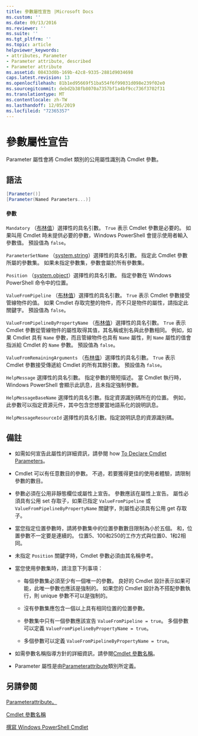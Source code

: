 ```yaml
---
title: 參數屬性宣告 |Microsoft Docs
ms.custom: ''
ms.date: 09/13/2016
ms.reviewer: ''
ms.suite: ''
ms.tgt_pltfrm: ''
ms.topic: article
helpviewer_keywords:
- attributes, Parameter
- Parameter attribute, described
- Parameter attribute
ms.assetid: 08433d0b-169b-42c8-9335-2881d9034698
caps.latest.revision: 13
ms.openlocfilehash: 81b1ed95669f51ba554f6f99031d098e239f02e0
ms.sourcegitcommit: debd2b38fb8070a7357bf1a4bf9cc736f3702f31
ms.translationtype: MT
ms.contentlocale: zh-TW
ms.lasthandoff: 12/05/2019
ms.locfileid: "72365357"
---
```

# <a name="parameter-attribute-declaration"></a>參數屬性宣告

Parameter 屬性會將 Cmdlet 類別的公用屬性識別為 Cmdlet 參數。

## <a name="syntax"></a>語法

```csharp
[Parameter()]
[Parameter(Named Parameters...)]
```

#### <a name="parameters"></a>參數

`Mandatory` （[布林值](/dotnet/api/System.Boolean)）選擇性的具名引數。 `True` 表示 Cmdlet 參數是必要的。 如果叫用 Cmdlet 時未提供必要的參數，Windows PowerShell 會提示使用者輸入參數值。 預設值為 `false`。

`ParameterSetName` （[system.string](/dotnet/api/System.String)）選擇性的具名引數。 指定此 Cmdlet 參數所屬的參數集。 如果未指定參數集，參數會屬於所有參數集。

`Position` （[system.object](/dotnet/api/System.Int32)）選擇性的具名引數。 指定參數在 Windows PowerShell 命令中的位置。

`ValueFromPipeline` （[布林值](/dotnet/api/System.Boolean)）選擇性的具名引數。 `True` 表示 Cmdlet 參數接受管線物件的值。 如果 Cmdlet 存取完整的物件，而不只是物件的屬性，請指定此關鍵字。 預設值為 `false`。

`ValueFromPipelineByPropertyName` （[布林值](/dotnet/api/System.Boolean)）選擇性的具名引數。 `True` 表示 Cmdlet 參數從管線物件的屬性取得其值，其名稱或別名與此參數相同。 例如，如果 Cmdlet 具有 `Name` 參數，而且管線物件也具有 `Name` 屬性，則 `Name` 屬性的值會指派給 Cmdlet 的 `Name` 參數。 預設值為 `false`。

`ValueFromRemainingArguments` （[布林值](/dotnet/api/System.Boolean)）選擇性的具名引數。 `True` 表示 Cmdlet 參數接受傳遞給 Cmdlet 的所有其餘引數。 預設值為 `false`。

`HelpMessage` 選擇性的具名引數。 指定參數的簡短描述。 當 Cmdlet 執行時，Windows PowerShell 會顯示此訊息，且未指定強制參數。

`HelpMessageBaseName` 選擇性的具名引數。指定資源識別碼所在的位置。 例如，此參數可以指定資源元件，其中包含您想要當地語系化的說明訊息。

`HelpMessageResourceId` 選擇性的具名引數。指定說明訊息的資源識別碼。

## <a name="remarks"></a>備註

- 如需如何宣告此屬性的詳細資訊，請參閱 how [To Declare Cmdlet Parameters](./how-to-declare-cmdlet-parameters.md)。

- Cmdlet 可以有任意數目的參數。 不過，若要獲得更佳的使用者體驗，請限制參數的數目。

- 參數必須在公用非靜態欄位或屬性上宣告。 參數應該在屬性上宣告。 屬性必須具有公用 set 存取子，如果已指定 `ValueFromPipeline` 或 `ValueFromPipelineByPropertyName` 關鍵字，則屬性必須具有公用 get 存取子。

- 當您指定位置參數時，請將參數集中的位置參數數目限制為小於五個。 和，位置參數不一定要是連續的。 位置5、100和250的工作方式與位置0、1和2相同。

- 未指定 `Position` 關鍵字時，Cmdlet 參數必須由其名稱參考。

- 當您使用參數集時，請注意下列事項：

    - 每個參數集必須至少有一個唯一的參數。 良好的 Cmdlet 設計表示如果可能，此唯一參數也應該是強制的。 如果您的 Cmdlet 設計為不搭配參數執行，則 unique 參數不可以是強制的。

    - 沒有參數集應包含一個以上具有相同位置的位置參數。

    - 參數集中只有一個參數應該宣告 `ValueFromPipeline = true`。 多個參數可以定義 `ValueFromPipelineByPropertyName = true`。

    - 多個參數可以定義 `ValueFromPipelineByPropertyName = true`。

- 如需參數名稱指導方針的詳細資訊，請參閱[Cmdlet 參數名稱](standard-cmdlet-parameter-names-and-types.md)。

- Parameter 屬性是由[Parameterattribute](/dotnet/api/System.Management.Automation.ParameterAttribute)類別所定義。

## <a name="see-also"></a>另請參閱

[Parameterattribute。](/dotnet/api/System.Management.Automation.ParameterAttribute)

[Cmdlet 參數名稱](standard-cmdlet-parameter-names-and-types.md)

[撰寫 Windows PowerShell Cmdlet](./writing-a-windows-powershell-cmdlet.md)
